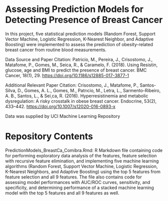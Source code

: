 # Assessing Prediction Models for Detecting Presence of Breast Cancer

In this project, five statistical prediction models (Random Forest, Support Vector Machine, Logistic Regression, K-Nearest Neighbor, and Adaptive Boosting) were implemented to assess the prediction of obesity-related breast cancer from routine blood measurements. 



Data Source and Paper Citation: 
Patricio, M., Pereira, J., Crisostomo, J., Matafome, P., Gomes, M., Seica,
R., & Caramelo, F. (2018). Using Resistin, glucose, age and BMI to predict the presence of breast cancer.
BMC Cancer, 18(1), 29. https://doi.org/10.1186/s12885-017-3877-1

Additional Relevant Paper Citation: 
Crisostomo, J., Matafome, P., Santos-Silva, D., Gomes, A. L., Gomes,
M., Patrıcio, M., Letra, L., Sarmento-Ribeiro, A. B., Santos, L., & Sei¸ca, R. (2016). Hyperresistinemia and metabolic dysregulation: A risky crosstalk in obese breast cancer. Endocrine, 53(2), 433–442.
https://doi.org/10.1007/s12020-016-0893-x

Data was supplied by UCI Machine Learning Repository

# Repository Contents

PredictionModels_BreastCa_Comibra.Rmd: 
R Markdown file containing code for performing exploratory data analysis of the features, feature selection with recursive feature elimination, and implementing five machine learning algorithms (Random Forest, Support Vector Machine, Logistic Regression, K-Nearest Neighbors, and Adaptive Boosting) using the top 5 features from feature selection and all 9 features. The file also contains code for assessing model performances with AUC/ROC curves, sensitivity, and specificity, and determining performance of a stacked machine learning model with the top 5 features and all 9 features as well. 
